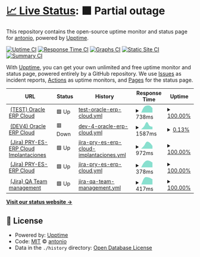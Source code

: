 # [📈 Live Status](https://4ht0h10.github.io/upptime): <!--live status--> **🟧 Partial outage**

This repository contains the open-source uptime monitor and status page for [antonio](https://4ht0h10.github.io/antonio-web/), powered by [Upptime](https://github.com/upptime/upptime).

[![Uptime CI](https://github.com/4ht0h10/upptime/workflows/Uptime%20CI/badge.svg)](https://github.com/4ht0h10/upptime/actions?query=workflow%3A%22Uptime+CI%22)
[![Response Time CI](https://github.com/4ht0h10/upptime/workflows/Response%20Time%20CI/badge.svg)](https://github.com/4ht0h10/upptime/actions?query=workflow%3A%22Response+Time+CI%22)
[![Graphs CI](https://github.com/4ht0h10/upptime/workflows/Graphs%20CI/badge.svg)](https://github.com/4ht0h10/upptime/actions?query=workflow%3A%22Graphs+CI%22)
[![Static Site CI](https://github.com/4ht0h10/upptime/workflows/Static%20Site%20CI/badge.svg)](https://github.com/4ht0h10/upptime/actions?query=workflow%3A%22Static+Site+CI%22)
[![Summary CI](https://github.com/4ht0h10/upptime/workflows/Summary%20CI/badge.svg)](https://github.com/4ht0h10/upptime/actions?query=workflow%3A%22Summary+CI%22)

With [Upptime](https://upptime.js.org), you can get your own unlimited and free uptime monitor and status page, powered entirely by a GitHub repository. We use [Issues](https://github.com/4ht0h10/upptime/issues) as incident reports, [Actions](https://github.com/4ht0h10/upptime/actions) as uptime monitors, and [Pages](https://4ht0h10.github.io/upptime) for the status page.

<!--start: status pages-->
<!-- This summary is generated by Upptime (https://github.com/upptime/upptime) -->
<!-- Do not edit this manually, your changes will be overwritten -->
<!-- prettier-ignore -->
| URL | Status | History | Response Time | Uptime |
| --- | ------ | ------- | ------------- | ------ |
| <img alt="" src="http://www.google.com/s2/favicons?domain=oracle.com" height="13"> [(TEST) Oracle ERP Cloud](https://emgy-test.login.em4.oraclecloud.com/oam/server/obrareq.cgi?encquery%3DAbPTg6kUDGGGJf5s8Rz0R%2FvO65LSdVYFTEJqrHITpqUs1YPG%2BES8Z2Tsy%2F9J2gAll6qVIS47ZXuKdj1HF35qCrCnt7sMd%2FJNXeHYsrLDws6xPVos8pVPSj6MUozGfO6fjB9407XKpJofNUTjFP0iEIkuKJmFEEW7VRJjnUcYgE40rsawNsn5ZuXrSVH%2FPlSiYpIT%2FNlT7jjqEj9e2yebLGMZZpwuonGtaX4AGUrzy7cemE6MJ8vZrUSVFV9RSO3AKl1WNNIF5XvrQqMbYTiu%2Fka2CMOB2gNFzfcVgzEI0oGXDmMS3gXeRDTkMyEJaHVT28aIemFo69kg3Mi%2FeDdTmxkdR6MBdyY9j%2FEqsCJyfbrqUwi%2Fzvwy3TgINZB71qQEfd292dB9XNjZGbpEOmD0nmtB%2Bk5EouviAzILli2GZvv2MILgBxIr5N%2FtxFMxFzFw7K%2FSgvsBlSlCCoUgc8KXX8wARwb%2BeNKpn2PfM6uzD4Hg%2FJgGChU41oXKuXBibBAxpSQVU9B9LmqhLcpZOzMH1RF5OhOkCRJ7QuWgRplOmUBThI9DsCHAr%2FwIb6DogKmK9vIiFAxcEV83Lj%2FNgQhDF0QGUymG8V99L7rSH9LAfw%2Bl0FMTIEVki%2FfpF0q3iyp4HHScZ%2Fv3GsqshtV5q9L3OPftBfyMEMVdp0CLPdABvJYMgeHrxZ7UvulzvNCCVkXi%2BlO6EEYih2NRqrdLulTE1Pv88jvPglqnPJuRv4qHBPzmoTZSyrnPnXI7Hl0hONgM6W4GJSc4ErgmXRH1k4etCNiotuqBnqWN2JbBd6ttvYBDAwzhnzmSEp54GOQCVT80t7i7ylqCnO%2FZk6bCUhoPNj3XYEI%2FzVXF0ijKxeQ%2FEZ0lnceZIue6ok7YWc7LUvnqFT3bQE1Y2kPtJj%2BN0gN3Zkdwd6F21KImwbrEeNzr%2BZo6ncFzKob9bWnk%2FeABV2niaUMHW3V2%2B4oBseOaMIlXtLsartfge%2F25DWD8czZ2GDAFHqjaGBIoHfq9FoMcOlAdAJ6WdwL%2BDWc8GZAjfJ1eWXaIHSR0qzp6GZYHr5S9M1Qo%2FNjbDcb9bmipgElZAZDo5xWF2pPcLJ8qj8IoiDivE3etqD8gYIg6lZJRwJljjIEb0C8GyIClGUdiRe6QcuLjAMPfRrH6cAgqK7cWhRe%2FsrJu4h0dL%2BUfJyA6SuRmVikKc2DNDo82jNPAogHG70E6wP8qNDXtjeso8QwAh22cwLV0RTJGoJSNpBw2NYVTvgLp6ZTQwyOQYO6ZVwbgyjspyHyKVOG1sLpw6Nk4JbAbxo5ltYyDEN0TY4Qv0viFFUf20serZNZZHBv132An5e6etZiDoDHKo16%2F6cNniStBL0ISzReDTGgA8Wfm8re7GsJwM5yXCYDWa3zKXT0oL0pT2o8nleEtvBEy8BAYG8wvEICIViSuE3HE9buHoDGGKcnp7ZmG3v0AgV5vHcci7bl%2FRuXHZt%2FN1UXrZ6KIiTRfARlS3InHZgwvWJ60h0e%2BdD7qgl5kMo%2FRfQ8fEBrCpPKtwjfp%2F5UmveYkoNMOxewL0pxWtTvctfRkyzWPmHu4%2FJ0St9lBCDvrHel%2FUPLPQYLW0qs65ZKfNkdQv0GhI9EkbVAyAOF2i88g%2BCzXECg9uI09h24CDi1BN2b9PBiKZrWvj9BrLGCvKDBlNcT9xhjbAQ%3D%3D%20agentid%3DOraFusionApp_11AG%20ver%3D1%20crmethod%3D2%26cksum%3D939f4eb1c689054484711fd93dfe06bd623e7b87&ECID-Context=1.005s8VyR94SBx075vJh8iX0001AQ0000Je%3BkXjE) | 🟩 Up | [test-oracle-erp-cloud.yml](https://github.com/4ht0h10/upptime/commits/HEAD/history/test-oracle-erp-cloud.yml) | <details><summary><img alt="Response time graph" src="./graphs/test-oracle-erp-cloud/response-time-week.png" height="20"> 738ms</summary><br><a href="https://4ht0h10.github.io/upptime/history/test-oracle-erp-cloud"><img alt="Response time 738" src="https://img.shields.io/endpoint?url=https%3A%2F%2Fraw.githubusercontent.com%2F4ht0h10%2Fupptime%2FHEAD%2Fapi%2Ftest-oracle-erp-cloud%2Fresponse-time.json"></a><br><a href="https://4ht0h10.github.io/upptime/history/test-oracle-erp-cloud"><img alt="24-hour response time 738" src="https://img.shields.io/endpoint?url=https%3A%2F%2Fraw.githubusercontent.com%2F4ht0h10%2Fupptime%2FHEAD%2Fapi%2Ftest-oracle-erp-cloud%2Fresponse-time-day.json"></a><br><a href="https://4ht0h10.github.io/upptime/history/test-oracle-erp-cloud"><img alt="7-day response time 738" src="https://img.shields.io/endpoint?url=https%3A%2F%2Fraw.githubusercontent.com%2F4ht0h10%2Fupptime%2FHEAD%2Fapi%2Ftest-oracle-erp-cloud%2Fresponse-time-week.json"></a><br><a href="https://4ht0h10.github.io/upptime/history/test-oracle-erp-cloud"><img alt="30-day response time 738" src="https://img.shields.io/endpoint?url=https%3A%2F%2Fraw.githubusercontent.com%2F4ht0h10%2Fupptime%2FHEAD%2Fapi%2Ftest-oracle-erp-cloud%2Fresponse-time-month.json"></a><br><a href="https://4ht0h10.github.io/upptime/history/test-oracle-erp-cloud"><img alt="1-year response time 738" src="https://img.shields.io/endpoint?url=https%3A%2F%2Fraw.githubusercontent.com%2F4ht0h10%2Fupptime%2FHEAD%2Fapi%2Ftest-oracle-erp-cloud%2Fresponse-time-year.json"></a></details> | <details><summary><a href="https://4ht0h10.github.io/upptime/history/test-oracle-erp-cloud">100.00%</a></summary><a href="https://4ht0h10.github.io/upptime/history/test-oracle-erp-cloud"><img alt="All-time uptime 100.00%" src="https://img.shields.io/endpoint?url=https%3A%2F%2Fraw.githubusercontent.com%2F4ht0h10%2Fupptime%2FHEAD%2Fapi%2Ftest-oracle-erp-cloud%2Fuptime.json"></a><br><a href="https://4ht0h10.github.io/upptime/history/test-oracle-erp-cloud"><img alt="24-hour uptime 100.00%" src="https://img.shields.io/endpoint?url=https%3A%2F%2Fraw.githubusercontent.com%2F4ht0h10%2Fupptime%2FHEAD%2Fapi%2Ftest-oracle-erp-cloud%2Fuptime-day.json"></a><br><a href="https://4ht0h10.github.io/upptime/history/test-oracle-erp-cloud"><img alt="7-day uptime 100.00%" src="https://img.shields.io/endpoint?url=https%3A%2F%2Fraw.githubusercontent.com%2F4ht0h10%2Fupptime%2FHEAD%2Fapi%2Ftest-oracle-erp-cloud%2Fuptime-week.json"></a><br><a href="https://4ht0h10.github.io/upptime/history/test-oracle-erp-cloud"><img alt="30-day uptime 100.00%" src="https://img.shields.io/endpoint?url=https%3A%2F%2Fraw.githubusercontent.com%2F4ht0h10%2Fupptime%2FHEAD%2Fapi%2Ftest-oracle-erp-cloud%2Fuptime-month.json"></a><br><a href="https://4ht0h10.github.io/upptime/history/test-oracle-erp-cloud"><img alt="1-year uptime 100.00%" src="https://img.shields.io/endpoint?url=https%3A%2F%2Fraw.githubusercontent.com%2F4ht0h10%2Fupptime%2FHEAD%2Fapi%2Ftest-oracle-erp-cloud%2Fuptime-year.json"></a></details>
| <img alt="" src="http://www.google.com/s2/favicons?domain=oracle.com" height="13"> [(DEV4) Oracle ERP Cloud](https://emgy-dev4.login.em4.oraclecloud.com/oam/server/obrareq.cgi?encquery%3DlXMni1Qvxm5oWpsjWDFpO4esM%2BXUw720eyQBwFvIRBf3VGg%2FNWXD8kCH%2Fts%2F2pF1Mt42ygKKahxwnncQdzV6oSScEr6GBPDBYBPXclNkqD%2BPb7oJZ3mdm2CWdRWx3%2FjrtpiVrQ9KUdIWnXjMisI3jZfvH5PQyTkNyVMAQnOIT4fyshO3wd4NmhZs4sbLYRk93QbaOYXwA0%2BkFOUBhCCMGoDzhnw1w8ZVAyM2X%2B0%2FvoBxvy6LwX%2BuaoTvPyIAdd19%2B6nnsjyH9FRdJuU7Nol1k0%2F%2FUcdkSEzNgFvOdugeSDjDxLaF7fwcARyVnXECeYZnKsejHSMzrEpSXRBqBnvoF5wLe%2F0g4YTrwYF21x6PN83KSn1TLs8hgm4mr1EN7Eo74xDQ%2BeHvRgGKLVij4Z%2F%2FxX93H2VQQ2HpIve2k953%2BRKn2hPZ%2FxIXBRDweSTLNLh78yDxKi3yUcDlPZ0VPMtPw9zsDq5TEszYvVUcL8Omu7cvtl7Ab%2FSME%2B76zzX9HGWgDhu9K4ZlLxl%2FZbgkQ8OGaLvNn7geLrGjHlgvfFXktrxBVW%2FER9X6aKYZ1kcSAt6N4jjP2YLmvRee1zYsL%2BxB7VCHLJnpm1ux9zhiCy1N2UYNgvgmtowDNIOyyoKSyIQzgNpiZUtZq0wHRwyQy6ISM3bEk2IyZFt4YuQy0di0jHZ%2BTu4GBOwIGmtl6n90MPCg4oEqy7hsq2JFAwyJ%2FfA73rD1lrnA371cPW7PaIp0EzWHo3trKcN5L0Ix04WWOuLREHQc4Jd2pu3E60jCX%2FQkykqF0MQyrz4ssnnjst5Fuagvva0Wq%2FjkRTwFNZPoJFtp2szozCBVMNrOgxGENr7zXjM8C0rnL2JbWXZH7hKHOdraX%2B%2F0OnUoWW6P6sv54EJUImMgZaT9e%2FPiZjOiGiEIXx7%2FKZO6UaeMWOzz%2B7hbcwoidwerTI6KRgvu%2FRKbltk6tbV5GvhhDBeu2jtPncs4Mbo2Rjw8bryDUIPeOnnoIi5XAMByxOOOOxZnf17XE7JPBL%2BznBhZZWhxD0ec2tJbqVVdSOnvrFZthDUg66GrSPaou9jFzfzxQoZmfcCDoXXPWTC6whTramx3y%2FG0eFWDFLK9Py1wt74mHg5fottoxm3dDYm3kOqqo1nONq%2BK3Pd50NsX5YimdDb2YKDScFZhs6Iw%2FR9vhVtNcs%2F7yrTSFfKm5yYbFBKVRHa2syxB8GL%2BlAk2R3JVqkjrjSIOFati1lm4Rfzr9sUelstmfEkEV5ZU%2B2x%2BXXT9PkIuxVb%2BfEiNRqvoinzU2TnD5ZSW33o6bgsw1qJ69cRRNIGSY6lZ82SzEw9kyfuEl8hjGMvbb%2F59WmkS8t8K8Qn9FkYOrMlTxICjwVjCKxqQSJWiwTRQU8Bi4EI0HI%2BY2K58FGoRCv%2BueWaYtOtJ6mt4KCA6iYXBDQDm%2FLHdLEong2sTxHpyWbU%2Bo0bxSRTfKqwRCNA446bio9aL3qC6CvTj713jEOhg2qYVE8Den3kO%2BEqw%2F0agy%2BJ2Jd2PHuldXJPY6XXXEPzYr%2BRWghnMz%2FwmbEJYmj9lbREFXmzKcpIFLUj7gaCgk5ouh%2Fkiu2GCeBUDcoST%2BdEGOJDcfXl8x7DmCyAP02hPoMhyMEap7OrK6xgrxjamY8NZBzKFquV%2BTusCy9fSennV%20agentid%3DOraFusionApp_11AG%20ver%3D1%20crmethod%3D2%26cksum%3D60468a85b760abdbd5d764050959596a8a04f172&ECID-Context=1.005qyih99mB1VcE5v7h8iX0002Uw000HOC%3BkXjE) | 🟥 Down | [dev-4-oracle-erp-cloud.yml](https://github.com/4ht0h10/upptime/commits/HEAD/history/dev-4-oracle-erp-cloud.yml) | <details><summary><img alt="Response time graph" src="./graphs/dev-4-oracle-erp-cloud/response-time-week.png" height="20"> 1587ms</summary><br><a href="https://4ht0h10.github.io/upptime/history/dev-4-oracle-erp-cloud"><img alt="Response time 1587" src="https://img.shields.io/endpoint?url=https%3A%2F%2Fraw.githubusercontent.com%2F4ht0h10%2Fupptime%2FHEAD%2Fapi%2Fdev-4-oracle-erp-cloud%2Fresponse-time.json"></a><br><a href="https://4ht0h10.github.io/upptime/history/dev-4-oracle-erp-cloud"><img alt="24-hour response time 1587" src="https://img.shields.io/endpoint?url=https%3A%2F%2Fraw.githubusercontent.com%2F4ht0h10%2Fupptime%2FHEAD%2Fapi%2Fdev-4-oracle-erp-cloud%2Fresponse-time-day.json"></a><br><a href="https://4ht0h10.github.io/upptime/history/dev-4-oracle-erp-cloud"><img alt="7-day response time 1587" src="https://img.shields.io/endpoint?url=https%3A%2F%2Fraw.githubusercontent.com%2F4ht0h10%2Fupptime%2FHEAD%2Fapi%2Fdev-4-oracle-erp-cloud%2Fresponse-time-week.json"></a><br><a href="https://4ht0h10.github.io/upptime/history/dev-4-oracle-erp-cloud"><img alt="30-day response time 1587" src="https://img.shields.io/endpoint?url=https%3A%2F%2Fraw.githubusercontent.com%2F4ht0h10%2Fupptime%2FHEAD%2Fapi%2Fdev-4-oracle-erp-cloud%2Fresponse-time-month.json"></a><br><a href="https://4ht0h10.github.io/upptime/history/dev-4-oracle-erp-cloud"><img alt="1-year response time 1587" src="https://img.shields.io/endpoint?url=https%3A%2F%2Fraw.githubusercontent.com%2F4ht0h10%2Fupptime%2FHEAD%2Fapi%2Fdev-4-oracle-erp-cloud%2Fresponse-time-year.json"></a></details> | <details><summary><a href="https://4ht0h10.github.io/upptime/history/dev-4-oracle-erp-cloud">0.13%</a></summary><a href="https://4ht0h10.github.io/upptime/history/dev-4-oracle-erp-cloud"><img alt="All-time uptime 0.13%" src="https://img.shields.io/endpoint?url=https%3A%2F%2Fraw.githubusercontent.com%2F4ht0h10%2Fupptime%2FHEAD%2Fapi%2Fdev-4-oracle-erp-cloud%2Fuptime.json"></a><br><a href="https://4ht0h10.github.io/upptime/history/dev-4-oracle-erp-cloud"><img alt="24-hour uptime 0.13%" src="https://img.shields.io/endpoint?url=https%3A%2F%2Fraw.githubusercontent.com%2F4ht0h10%2Fupptime%2FHEAD%2Fapi%2Fdev-4-oracle-erp-cloud%2Fuptime-day.json"></a><br><a href="https://4ht0h10.github.io/upptime/history/dev-4-oracle-erp-cloud"><img alt="7-day uptime 0.13%" src="https://img.shields.io/endpoint?url=https%3A%2F%2Fraw.githubusercontent.com%2F4ht0h10%2Fupptime%2FHEAD%2Fapi%2Fdev-4-oracle-erp-cloud%2Fuptime-week.json"></a><br><a href="https://4ht0h10.github.io/upptime/history/dev-4-oracle-erp-cloud"><img alt="30-day uptime 0.13%" src="https://img.shields.io/endpoint?url=https%3A%2F%2Fraw.githubusercontent.com%2F4ht0h10%2Fupptime%2FHEAD%2Fapi%2Fdev-4-oracle-erp-cloud%2Fuptime-month.json"></a><br><a href="https://4ht0h10.github.io/upptime/history/dev-4-oracle-erp-cloud"><img alt="1-year uptime 0.13%" src="https://img.shields.io/endpoint?url=https%3A%2F%2Fraw.githubusercontent.com%2F4ht0h10%2Fupptime%2FHEAD%2Fapi%2Fdev-4-oracle-erp-cloud%2Fuptime-year.json"></a></details>
| <img alt="" src="http://www.google.com/s2/favicons?domain=jira.com" height="13"> [(Jira) PRY-ES-ERP Cloud Implantaciones](https://procde.prosegur.com/jira/projects/ECUP/summary) | 🟩 Up | [jira-pry-es-erp-cloud-implantaciones.yml](https://github.com/4ht0h10/upptime/commits/HEAD/history/jira-pry-es-erp-cloud-implantaciones.yml) | <details><summary><img alt="Response time graph" src="./graphs/jira-pry-es-erp-cloud-implantaciones/response-time-week.png" height="20"> 972ms</summary><br><a href="https://4ht0h10.github.io/upptime/history/jira-pry-es-erp-cloud-implantaciones"><img alt="Response time 972" src="https://img.shields.io/endpoint?url=https%3A%2F%2Fraw.githubusercontent.com%2F4ht0h10%2Fupptime%2FHEAD%2Fapi%2Fjira-pry-es-erp-cloud-implantaciones%2Fresponse-time.json"></a><br><a href="https://4ht0h10.github.io/upptime/history/jira-pry-es-erp-cloud-implantaciones"><img alt="24-hour response time 972" src="https://img.shields.io/endpoint?url=https%3A%2F%2Fraw.githubusercontent.com%2F4ht0h10%2Fupptime%2FHEAD%2Fapi%2Fjira-pry-es-erp-cloud-implantaciones%2Fresponse-time-day.json"></a><br><a href="https://4ht0h10.github.io/upptime/history/jira-pry-es-erp-cloud-implantaciones"><img alt="7-day response time 972" src="https://img.shields.io/endpoint?url=https%3A%2F%2Fraw.githubusercontent.com%2F4ht0h10%2Fupptime%2FHEAD%2Fapi%2Fjira-pry-es-erp-cloud-implantaciones%2Fresponse-time-week.json"></a><br><a href="https://4ht0h10.github.io/upptime/history/jira-pry-es-erp-cloud-implantaciones"><img alt="30-day response time 972" src="https://img.shields.io/endpoint?url=https%3A%2F%2Fraw.githubusercontent.com%2F4ht0h10%2Fupptime%2FHEAD%2Fapi%2Fjira-pry-es-erp-cloud-implantaciones%2Fresponse-time-month.json"></a><br><a href="https://4ht0h10.github.io/upptime/history/jira-pry-es-erp-cloud-implantaciones"><img alt="1-year response time 972" src="https://img.shields.io/endpoint?url=https%3A%2F%2Fraw.githubusercontent.com%2F4ht0h10%2Fupptime%2FHEAD%2Fapi%2Fjira-pry-es-erp-cloud-implantaciones%2Fresponse-time-year.json"></a></details> | <details><summary><a href="https://4ht0h10.github.io/upptime/history/jira-pry-es-erp-cloud-implantaciones">100.00%</a></summary><a href="https://4ht0h10.github.io/upptime/history/jira-pry-es-erp-cloud-implantaciones"><img alt="All-time uptime 100.00%" src="https://img.shields.io/endpoint?url=https%3A%2F%2Fraw.githubusercontent.com%2F4ht0h10%2Fupptime%2FHEAD%2Fapi%2Fjira-pry-es-erp-cloud-implantaciones%2Fuptime.json"></a><br><a href="https://4ht0h10.github.io/upptime/history/jira-pry-es-erp-cloud-implantaciones"><img alt="24-hour uptime 100.00%" src="https://img.shields.io/endpoint?url=https%3A%2F%2Fraw.githubusercontent.com%2F4ht0h10%2Fupptime%2FHEAD%2Fapi%2Fjira-pry-es-erp-cloud-implantaciones%2Fuptime-day.json"></a><br><a href="https://4ht0h10.github.io/upptime/history/jira-pry-es-erp-cloud-implantaciones"><img alt="7-day uptime 100.00%" src="https://img.shields.io/endpoint?url=https%3A%2F%2Fraw.githubusercontent.com%2F4ht0h10%2Fupptime%2FHEAD%2Fapi%2Fjira-pry-es-erp-cloud-implantaciones%2Fuptime-week.json"></a><br><a href="https://4ht0h10.github.io/upptime/history/jira-pry-es-erp-cloud-implantaciones"><img alt="30-day uptime 100.00%" src="https://img.shields.io/endpoint?url=https%3A%2F%2Fraw.githubusercontent.com%2F4ht0h10%2Fupptime%2FHEAD%2Fapi%2Fjira-pry-es-erp-cloud-implantaciones%2Fuptime-month.json"></a><br><a href="https://4ht0h10.github.io/upptime/history/jira-pry-es-erp-cloud-implantaciones"><img alt="1-year uptime 100.00%" src="https://img.shields.io/endpoint?url=https%3A%2F%2Fraw.githubusercontent.com%2F4ht0h10%2Fupptime%2FHEAD%2Fapi%2Fjira-pry-es-erp-cloud-implantaciones%2Fuptime-year.json"></a></details>
| <img alt="" src="http://www.google.com/s2/favicons?domain=jira.com" height="13"> [(Jira) PRY-ES-ERP Cloud](https://procde.prosegur.com/jira/projects/ERPC/summary) | 🟩 Up | [jira-pry-es-erp-cloud.yml](https://github.com/4ht0h10/upptime/commits/HEAD/history/jira-pry-es-erp-cloud.yml) | <details><summary><img alt="Response time graph" src="./graphs/jira-pry-es-erp-cloud/response-time-week.png" height="20"> 378ms</summary><br><a href="https://4ht0h10.github.io/upptime/history/jira-pry-es-erp-cloud"><img alt="Response time 378" src="https://img.shields.io/endpoint?url=https%3A%2F%2Fraw.githubusercontent.com%2F4ht0h10%2Fupptime%2FHEAD%2Fapi%2Fjira-pry-es-erp-cloud%2Fresponse-time.json"></a><br><a href="https://4ht0h10.github.io/upptime/history/jira-pry-es-erp-cloud"><img alt="24-hour response time 378" src="https://img.shields.io/endpoint?url=https%3A%2F%2Fraw.githubusercontent.com%2F4ht0h10%2Fupptime%2FHEAD%2Fapi%2Fjira-pry-es-erp-cloud%2Fresponse-time-day.json"></a><br><a href="https://4ht0h10.github.io/upptime/history/jira-pry-es-erp-cloud"><img alt="7-day response time 378" src="https://img.shields.io/endpoint?url=https%3A%2F%2Fraw.githubusercontent.com%2F4ht0h10%2Fupptime%2FHEAD%2Fapi%2Fjira-pry-es-erp-cloud%2Fresponse-time-week.json"></a><br><a href="https://4ht0h10.github.io/upptime/history/jira-pry-es-erp-cloud"><img alt="30-day response time 378" src="https://img.shields.io/endpoint?url=https%3A%2F%2Fraw.githubusercontent.com%2F4ht0h10%2Fupptime%2FHEAD%2Fapi%2Fjira-pry-es-erp-cloud%2Fresponse-time-month.json"></a><br><a href="https://4ht0h10.github.io/upptime/history/jira-pry-es-erp-cloud"><img alt="1-year response time 378" src="https://img.shields.io/endpoint?url=https%3A%2F%2Fraw.githubusercontent.com%2F4ht0h10%2Fupptime%2FHEAD%2Fapi%2Fjira-pry-es-erp-cloud%2Fresponse-time-year.json"></a></details> | <details><summary><a href="https://4ht0h10.github.io/upptime/history/jira-pry-es-erp-cloud">100.00%</a></summary><a href="https://4ht0h10.github.io/upptime/history/jira-pry-es-erp-cloud"><img alt="All-time uptime 100.00%" src="https://img.shields.io/endpoint?url=https%3A%2F%2Fraw.githubusercontent.com%2F4ht0h10%2Fupptime%2FHEAD%2Fapi%2Fjira-pry-es-erp-cloud%2Fuptime.json"></a><br><a href="https://4ht0h10.github.io/upptime/history/jira-pry-es-erp-cloud"><img alt="24-hour uptime 100.00%" src="https://img.shields.io/endpoint?url=https%3A%2F%2Fraw.githubusercontent.com%2F4ht0h10%2Fupptime%2FHEAD%2Fapi%2Fjira-pry-es-erp-cloud%2Fuptime-day.json"></a><br><a href="https://4ht0h10.github.io/upptime/history/jira-pry-es-erp-cloud"><img alt="7-day uptime 100.00%" src="https://img.shields.io/endpoint?url=https%3A%2F%2Fraw.githubusercontent.com%2F4ht0h10%2Fupptime%2FHEAD%2Fapi%2Fjira-pry-es-erp-cloud%2Fuptime-week.json"></a><br><a href="https://4ht0h10.github.io/upptime/history/jira-pry-es-erp-cloud"><img alt="30-day uptime 100.00%" src="https://img.shields.io/endpoint?url=https%3A%2F%2Fraw.githubusercontent.com%2F4ht0h10%2Fupptime%2FHEAD%2Fapi%2Fjira-pry-es-erp-cloud%2Fuptime-month.json"></a><br><a href="https://4ht0h10.github.io/upptime/history/jira-pry-es-erp-cloud"><img alt="1-year uptime 100.00%" src="https://img.shields.io/endpoint?url=https%3A%2F%2Fraw.githubusercontent.com%2F4ht0h10%2Fupptime%2FHEAD%2Fapi%2Fjira-pry-es-erp-cloud%2Fuptime-year.json"></a></details>
| <img alt="" src="http://www.google.com/s2/favicons?domain=jira.com" height="13"> [(Jira) QA Team management](https://procde.prosegur.com/jira/projects/ERPQA/summary) | 🟩 Up | [jira-qa-team-management.yml](https://github.com/4ht0h10/upptime/commits/HEAD/history/jira-qa-team-management.yml) | <details><summary><img alt="Response time graph" src="./graphs/jira-qa-team-management/response-time-week.png" height="20"> 417ms</summary><br><a href="https://4ht0h10.github.io/upptime/history/jira-qa-team-management"><img alt="Response time 417" src="https://img.shields.io/endpoint?url=https%3A%2F%2Fraw.githubusercontent.com%2F4ht0h10%2Fupptime%2FHEAD%2Fapi%2Fjira-qa-team-management%2Fresponse-time.json"></a><br><a href="https://4ht0h10.github.io/upptime/history/jira-qa-team-management"><img alt="24-hour response time 417" src="https://img.shields.io/endpoint?url=https%3A%2F%2Fraw.githubusercontent.com%2F4ht0h10%2Fupptime%2FHEAD%2Fapi%2Fjira-qa-team-management%2Fresponse-time-day.json"></a><br><a href="https://4ht0h10.github.io/upptime/history/jira-qa-team-management"><img alt="7-day response time 417" src="https://img.shields.io/endpoint?url=https%3A%2F%2Fraw.githubusercontent.com%2F4ht0h10%2Fupptime%2FHEAD%2Fapi%2Fjira-qa-team-management%2Fresponse-time-week.json"></a><br><a href="https://4ht0h10.github.io/upptime/history/jira-qa-team-management"><img alt="30-day response time 417" src="https://img.shields.io/endpoint?url=https%3A%2F%2Fraw.githubusercontent.com%2F4ht0h10%2Fupptime%2FHEAD%2Fapi%2Fjira-qa-team-management%2Fresponse-time-month.json"></a><br><a href="https://4ht0h10.github.io/upptime/history/jira-qa-team-management"><img alt="1-year response time 417" src="https://img.shields.io/endpoint?url=https%3A%2F%2Fraw.githubusercontent.com%2F4ht0h10%2Fupptime%2FHEAD%2Fapi%2Fjira-qa-team-management%2Fresponse-time-year.json"></a></details> | <details><summary><a href="https://4ht0h10.github.io/upptime/history/jira-qa-team-management">100.00%</a></summary><a href="https://4ht0h10.github.io/upptime/history/jira-qa-team-management"><img alt="All-time uptime 100.00%" src="https://img.shields.io/endpoint?url=https%3A%2F%2Fraw.githubusercontent.com%2F4ht0h10%2Fupptime%2FHEAD%2Fapi%2Fjira-qa-team-management%2Fuptime.json"></a><br><a href="https://4ht0h10.github.io/upptime/history/jira-qa-team-management"><img alt="24-hour uptime 100.00%" src="https://img.shields.io/endpoint?url=https%3A%2F%2Fraw.githubusercontent.com%2F4ht0h10%2Fupptime%2FHEAD%2Fapi%2Fjira-qa-team-management%2Fuptime-day.json"></a><br><a href="https://4ht0h10.github.io/upptime/history/jira-qa-team-management"><img alt="7-day uptime 100.00%" src="https://img.shields.io/endpoint?url=https%3A%2F%2Fraw.githubusercontent.com%2F4ht0h10%2Fupptime%2FHEAD%2Fapi%2Fjira-qa-team-management%2Fuptime-week.json"></a><br><a href="https://4ht0h10.github.io/upptime/history/jira-qa-team-management"><img alt="30-day uptime 100.00%" src="https://img.shields.io/endpoint?url=https%3A%2F%2Fraw.githubusercontent.com%2F4ht0h10%2Fupptime%2FHEAD%2Fapi%2Fjira-qa-team-management%2Fuptime-month.json"></a><br><a href="https://4ht0h10.github.io/upptime/history/jira-qa-team-management"><img alt="1-year uptime 100.00%" src="https://img.shields.io/endpoint?url=https%3A%2F%2Fraw.githubusercontent.com%2F4ht0h10%2Fupptime%2FHEAD%2Fapi%2Fjira-qa-team-management%2Fuptime-year.json"></a></details>

<!--end: status pages-->

[**Visit our status website →**](https://4ht0h10.github.io/upptime)

## 📄 License

- Powered by: [Upptime](https://github.com/upptime/upptime)
- Code: [MIT](./LICENSE) © [antonio](https://4ht0h10.github.io/antonio-web/)
- Data in the `./history` directory: [Open Database License](https://opendatacommons.org/licenses/odbl/1-0/)
